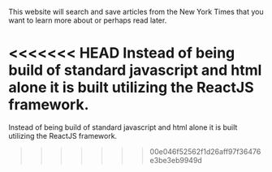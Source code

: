 This website will search and save articles from the New York Times that you want to learn more about or perhaps read later. 

<<<<<<< HEAD
Instead of being build of standard javascript and html alone it is built utilizing the ReactJS framework. 
=======
Instead of being build of standard javascript and html alone it is built utilizing the ReactJS framework. 
>>>>>>> 00e046f52562f1d26aff97f36476e3be3eb9949d
